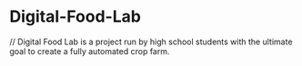 # Digital-Food-Lab

// Digital Food Lab is a project run by high school students with the ultimate goal to create a fully automated crop farm.
